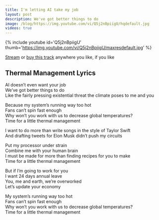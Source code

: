 ```yaml
---
title: I'm letting AI take my job
layout: post
description: We've got better things to do
image: /blog/https://img.youtube.com/vi/Q5j2nBpiigU/hqdefault.jpg 
videos: true
---
```


{% include youtube id='Q5j2nBpiigU' thumb='https://img.youtube.com/vi/Q5j2nBpiigU/maxresdefault.jpg' %}

[Stream](https://olifro.st/stream) or [buy this track](https://olifrost.bandcamp.com) anywhere you like, if you like 

## Thermal Management Lyrics
AI doesn’t even want your job  
We’ve got better things to do   
Like the fairly pressing existential threat the climate poses to me and you   
   
Because my system’s running way too hot   
Fans can’t spin fast enough   
Why won’t you work with us to decrease global temperatures?   
Time for a little thermal management   
   
I want to do more than write songs in the style of Taylor Swift   
And drafting tweets for Elon Musk didn’t push my circuits   
   
Put my processor under strain   
Combine me with your human brain   
I must be made for more than finding recipes for you to make   
Time for a little thermal management   
   
But if I’m going to work for you   
I want 24 days annual leave   
You, me and earth, we’re overworked   
Let’s update your economy   
   
My system’s running way too hot   
Fans can’t spin fast enough   
Why won’t you work with us to decrease global temperatures?   
Time for a little thermal management